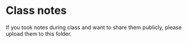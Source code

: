 # Class notes

If you took notes during class and want to share them publicly, please upload them to this folder.